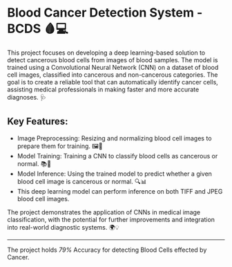# Blood Cancer Detection System - BCDS 🩸💻
This project focuses on developing a deep learning-based solution to detect cancerous blood cells from images of blood samples. The model is trained using a Convolutional Neural Network (CNN) on a dataset of blood cell images, classified into cancerous and non-cancerous categories. The goal is to create a reliable tool that can automatically identify cancer cells, assisting medical professionals in making faster and more accurate diagnoses. 🩺

## Key Features:
- Image Preprocessing: Resizing and normalizing blood cell images to prepare them for training. 🖼️🔧
- Model Training: Training a CNN to classify blood cells as cancerous or normal. 📚🤖
- Model Inference: Using the trained model to predict whether a given blood cell image is cancerous or normal. 🔍📊
- This deep learning model can perform inference on both TIFF and JPEG blood cell images.

The project demonstrates the application of CNNs in medical image classification, with the potential for further improvements and integration into real-world diagnostic systems. 🌍💡

---

The project holds *79%* Accuracy for detecting Blood Cells effected by Cancer.
